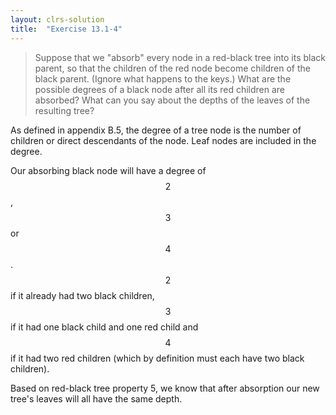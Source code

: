 ```yaml
---
layout: clrs-solution
title:  "Exercise 13.1-4"
---
```

>Suppose that we "absorb" every node in a red-black tree into its black parent, so that the children of the red node become children of the black parent. (Ignore what happens to the keys.) What are the possible degrees of a black node after all its red children are absorbed? What can you say about the depths of the leaves of the resulting tree?

As defined in appendix B.5, the degree of a tree node is the number of children or direct descendants of the node. Leaf nodes are included in the degree.

Our absorbing black node will have a degree of $$2$$, $$3$$ or $$4$$. $$2$$ if it already had two black children, $$3$$ if it had one black child and one red child and $$4$$ if it had two red children (which by definition must each have two black children).

Based on red-black tree property 5, we know that after absorption our new tree's leaves will all have the same depth.